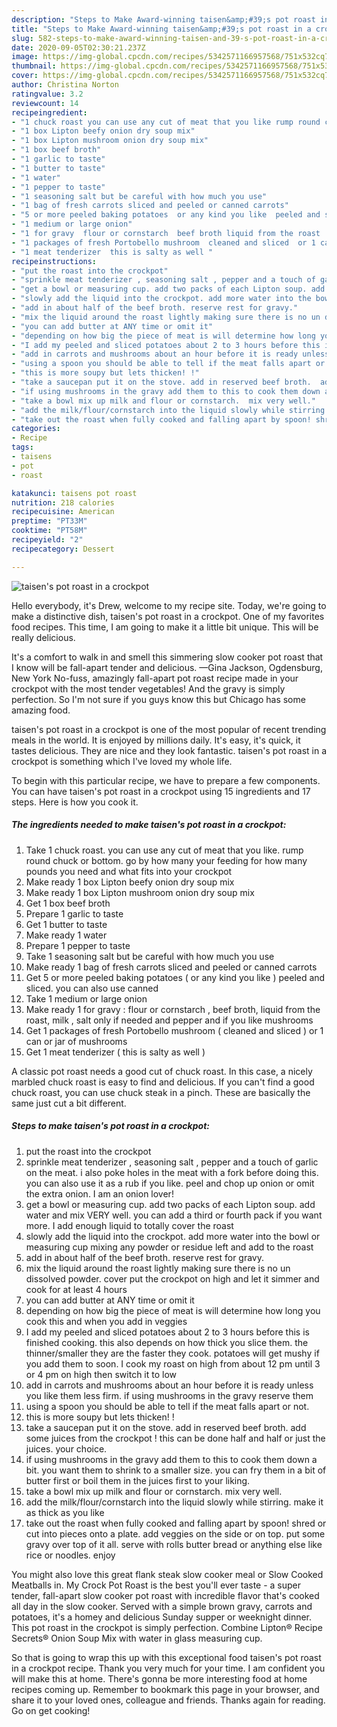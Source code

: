 ```yaml
---
description: "Steps to Make Award-winning taisen&amp;#39;s pot roast in a crockpot"
title: "Steps to Make Award-winning taisen&amp;#39;s pot roast in a crockpot"
slug: 582-steps-to-make-award-winning-taisen-and-39-s-pot-roast-in-a-crockpot
date: 2020-09-05T02:30:21.237Z
image: https://img-global.cpcdn.com/recipes/5342571166957568/751x532cq70/taisens-pot-roast-in-a-crockpot-recipe-main-photo.jpg
thumbnail: https://img-global.cpcdn.com/recipes/5342571166957568/751x532cq70/taisens-pot-roast-in-a-crockpot-recipe-main-photo.jpg
cover: https://img-global.cpcdn.com/recipes/5342571166957568/751x532cq70/taisens-pot-roast-in-a-crockpot-recipe-main-photo.jpg
author: Christina Norton
ratingvalue: 3.2
reviewcount: 14
recipeingredient:
- "1 chuck roast you can use any cut of meat that you like rump round chuck or bottom go by how many your feeding for how many pounds you need and what fits into your crockpot"
- "1 box Lipton beefy onion dry soup mix"
- "1 box Lipton mushroom onion dry soup mix"
- "1 box beef broth"
- "1 garlic to taste"
- "1 butter to taste"
- "1 water"
- "1 pepper to taste"
- "1 seasoning salt but be careful with how much you use"
- "1 bag of fresh carrots sliced and peeled or canned carrots"
- "5 or more peeled baking potatoes  or any kind you like  peeled and sliced  you can also use canned"
- "1 medium or large onion"
- "1 for gravy  flour or cornstarch  beef broth liquid from the roast  milk  salt only if needed and pepper and if you like mushrooms"
- "1 packages of fresh Portobello mushroom  cleaned and sliced  or 1 can or jar of mushrooms"
- "1 meat tenderizer  this is salty as well "
recipeinstructions:
- "put the roast into the crockpot"
- "sprinkle meat tenderizer , seasoning salt , pepper and a touch of garlic on the meat. i also poke holes in the meat with a fork before doing this. you can also use it as a rub if you like. peel and chop up onion or omit the extra onion. I am an onion lover!"
- "get a bowl or measuring cup. add two packs of each Lipton soup. add water and mix VERY well. you can add a third or fourth pack if you want more. I add enough liquid to totally cover the roast"
- "slowly add the liquid into the crockpot. add more water into the bowl or measuring cup mixing any powder or residue left and add to the roast"
- "add in about half of the beef broth. reserve rest for gravy."
- "mix the liquid around the roast lightly making sure there is no un dissolved powder. cover put the crockpot on high and let it simmer and cook for at least 4 hours"
- "you can add butter at ANY time or omit it"
- "depending on how big the piece of meat is will determine how long you cook this and when you add in veggies"
- "I add my peeled and sliced potatoes about 2 to 3 hours before this is finished cooking.  this also depends on how thick you slice them. the thinner/smaller they are the faster they cook. potatoes will get mushy if you add them to soon. I cook my roast on high from about 12 pm until 3 or 4 pm on high then switch it to low"
- "add in carrots and mushrooms about an hour before it is ready unless you like them less firm. if using mushrooms in the gravy reserve them"
- "using a spoon you should be able to tell if the meat falls apart or not."
- "this is more soupy but lets thicken! !"
- "take a saucepan put it on the stove. add in reserved beef broth.  add some juices from the crockpot ! this can be done half and half or just the juices. your choice."
- "if using mushrooms in the gravy add them to this to cook them down a bit. you want them to shrink to a smaller size. you can fry them in a bit of butter first or boil them in the juices first to your liking."
- "take a bowl mix up milk and flour or cornstarch.  mix very well."
- "add the milk/flour/cornstarch into the liquid slowly while stirring.  make it as thick as you like"
- "take out the roast when fully cooked and falling apart by spoon! shred or cut into pieces onto a plate.  add veggies on the side or on top. put some gravy over top of it all. serve with rolls butter bread or anything else like rice or noodles.  enjoy"
categories:
- Recipe
tags:
- taisens
- pot
- roast

katakunci: taisens pot roast 
nutrition: 218 calories
recipecuisine: American
preptime: "PT33M"
cooktime: "PT58M"
recipeyield: "2"
recipecategory: Dessert

---
```



![taisen&#39;s pot roast in a crockpot](https://img-global.cpcdn.com/recipes/5342571166957568/751x532cq70/taisens-pot-roast-in-a-crockpot-recipe-main-photo.jpg)

Hello everybody, it's Drew, welcome to my recipe site. Today, we're going to make a distinctive dish, taisen&#39;s pot roast in a crockpot. One of my favorites food recipes. This time, I am going to make it a little bit unique. This will be really delicious.

It&#39;s a comfort to walk in and smell this simmering slow cooker pot roast that I know will be fall-apart tender and delicious. —Gina Jackson, Ogdensburg, New York No-fuss, amazingly fall-apart pot roast recipe made in your crockpot with the most tender vegetables! And the gravy is simply perfection. So I&#39;m not sure if you guys know this but Chicago has some amazing food.

taisen&#39;s pot roast in a crockpot is one of the most popular of recent trending meals in the world. It is enjoyed by millions daily. It's easy, it's quick, it tastes delicious. They are nice and they look fantastic. taisen&#39;s pot roast in a crockpot is something which I've loved my whole life.


To begin with this particular recipe, we have to prepare a few components. You can have taisen&#39;s pot roast in a crockpot using 15 ingredients and 17 steps. Here is how you cook it.

<!--inarticleads1-->

##### The ingredients needed to make taisen&#39;s pot roast in a crockpot:

1. Take 1 chuck roast. you can use any cut of meat that you like. rump round chuck or bottom. go by how many your feeding for how many pounds you need and what fits into your crockpot
1. Make ready 1 box Lipton beefy onion dry soup mix
1. Make ready 1 box Lipton mushroom onion dry soup mix
1. Get 1 box beef broth
1. Prepare 1 garlic to taste
1. Get 1 butter to taste
1. Make ready 1 water
1. Prepare 1 pepper to taste
1. Take 1 seasoning salt but be careful with how much you use
1. Make ready 1 bag of fresh carrots sliced and peeled or canned carrots
1. Get 5 or more peeled baking potatoes ( or any kind you like ) peeled and sliced.  you can also use canned
1. Take 1 medium or large onion
1. Make ready 1 for gravy : flour or cornstarch , beef broth, liquid from the roast,  milk , salt only if needed and pepper and if you like mushrooms
1. Get 1 packages of fresh Portobello mushroom ( cleaned and sliced ) or 1 can or jar of mushrooms
1. Get 1 meat tenderizer ( this is salty as well )


A classic pot roast needs a good cut of chuck roast. In this case, a nicely marbled chuck roast is easy to find and delicious. If you can&#39;t find a good chuck roast, you can use chuck steak in a pinch. These are basically the same just cut a bit different. 

<!--inarticleads2-->

##### Steps to make taisen&#39;s pot roast in a crockpot:

1. put the roast into the crockpot
1. sprinkle meat tenderizer , seasoning salt , pepper and a touch of garlic on the meat. i also poke holes in the meat with a fork before doing this. you can also use it as a rub if you like. peel and chop up onion or omit the extra onion. I am an onion lover!
1. get a bowl or measuring cup. add two packs of each Lipton soup. add water and mix VERY well. you can add a third or fourth pack if you want more. I add enough liquid to totally cover the roast
1. slowly add the liquid into the crockpot. add more water into the bowl or measuring cup mixing any powder or residue left and add to the roast
1. add in about half of the beef broth. reserve rest for gravy.
1. mix the liquid around the roast lightly making sure there is no un dissolved powder. cover put the crockpot on high and let it simmer and cook for at least 4 hours
1. you can add butter at ANY time or omit it
1. depending on how big the piece of meat is will determine how long you cook this and when you add in veggies
1. I add my peeled and sliced potatoes about 2 to 3 hours before this is finished cooking.  this also depends on how thick you slice them. the thinner/smaller they are the faster they cook. potatoes will get mushy if you add them to soon. I cook my roast on high from about 12 pm until 3 or 4 pm on high then switch it to low
1. add in carrots and mushrooms about an hour before it is ready unless you like them less firm. if using mushrooms in the gravy reserve them
1. using a spoon you should be able to tell if the meat falls apart or not.
1. this is more soupy but lets thicken! !
1. take a saucepan put it on the stove. add in reserved beef broth.  add some juices from the crockpot ! this can be done half and half or just the juices. your choice.
1. if using mushrooms in the gravy add them to this to cook them down a bit. you want them to shrink to a smaller size. you can fry them in a bit of butter first or boil them in the juices first to your liking.
1. take a bowl mix up milk and flour or cornstarch.  mix very well.
1. add the milk/flour/cornstarch into the liquid slowly while stirring.  make it as thick as you like
1. take out the roast when fully cooked and falling apart by spoon! shred or cut into pieces onto a plate.  add veggies on the side or on top. put some gravy over top of it all. serve with rolls butter bread or anything else like rice or noodles.  enjoy


You might also love this great flank steak slow cooker meal or Slow Cooked Meatballs in. My Crock Pot Roast is the best you&#39;ll ever taste - a super tender, fall-apart slow cooker pot roast with incredible flavor that&#39;s cooked all day in the slow cooker. Served with a simple brown gravy, carrots and potatoes, it&#39;s a homey and delicious Sunday supper or weeknight dinner. This pot roast in the crockpot is simply perfection. Combine Lipton® Recipe Secrets® Onion Soup Mix with water in glass measuring cup. 

So that is going to wrap this up with this exceptional food taisen&#39;s pot roast in a crockpot recipe. Thank you very much for your time. I am confident you will make this at home. There's gonna be more interesting food at home recipes coming up. Remember to bookmark this page in your browser, and share it to your loved ones, colleague and friends. Thanks again for reading. Go on get cooking!
